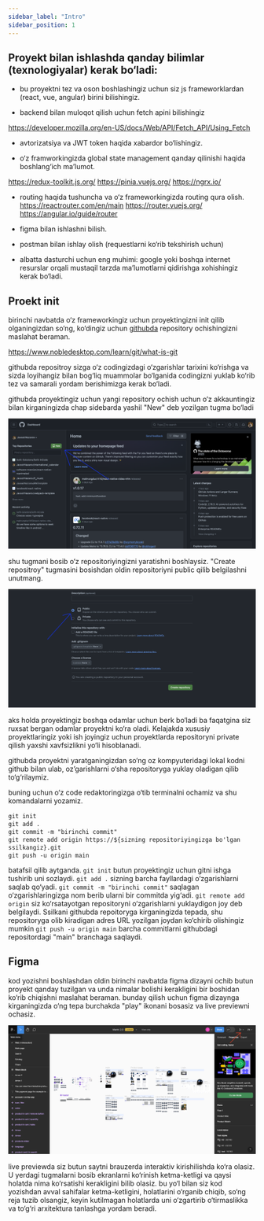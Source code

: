 ```yaml
---
sidebar_label: "Intro"
sidebar_position: 1
---
```



## Proyekt bilan ishlashda qanday bilimlar (texnologiyalar) kerak bo‘ladi:

- bu proyektni tez va oson boshlashingiz uchun siz js frameworklardan (react, vue, angular) birini bilishingiz.

- backend bilan muloqot qilish uchun fetch apini bilishingiz

https://developer.mozilla.org/en-US/docs/Web/API/Fetch_API/Using_Fetch

- avtorizatsiya va JWT token haqida xabardor bo‘lishingiz.

- o‘z framworkingizda global state management qanday qilinishi haqida boshlang‘ich ma’lumot.

https://redux-toolkit.js.org/
https://pinia.vuejs.org/
https://ngrx.io/

- routing haqida tushuncha va o‘z frameworkingizda routing qura olish. 
https://reactrouter.com/en/main
https://router.vuejs.org/
https://angular.io/guide/router

- figma bilan ishlashni bilish.

- postman bilan ishlay olish (requestlarni ko‘rib tekshirish uchun)

- albatta dasturchi uchun eng muhimi: google yoki boshqa internet resurslar orqali mustaqil tarzda ma’lumotlarni qidirishga xohishingiz kerak bo‘ladi.

## Proekt init
birinchi navbatda o‘z frameworkingiz uchun proyektingizni init qilib olganingizdan so‘ng, ko‘dingiz uchun [githubda](https://github.com/) repository ochishingizni maslahat beraman.

https://www.nobledesktop.com/learn/git/what-is-git

githubda repositroy sizga o‘z codingizdagi o‘zgarishlar tarixini ko‘rishga va sizda loyihangiz bilan bog‘liq muammolar bo‘lganida codingizni yuklab ko‘rib tez va samarali yordam berishimizga kerak bo‘ladi.

githubda proyektingiz uchun yangi repository ochish uchun o‘z akkauntingiz bilan kirganingizda chap sidebarda yashil "New" deb yozilgan tugma bo‘ladi

![Figma preview](./img/github_demo.png)

shu tugmani bosib o‘z repositoriyingizni yaratishni boshlaysiz.
"Create repositroy" tugmasini bosishdan oldin repositoriyni public qilib belgilashni unutmang.

![Figma preview](./img/github_demo2.png)

aks holda proyektingiz boshqa odamlar uchun berk bo‘ladi ba faqatgina siz ruxsat bergan odamlar proyektni ko‘ra oladi. Kelajakda xususiy proyektlaringiz yoki ish joyingiz uchun proyektlarda repositoryni private qilish yaxshi xavfsizlikni yo‘li hisoblanadi.

githubda proyektni yaratganingizdan so‘ng oz kompyuteridagi lokal kodni github bilan ulab, oz’garishlarni o‘sha repositoryga yuklay oladigan qilib to‘g‘rilaymiz.

buning uchun o‘z code redaktoringizga o‘tib terminalni ochamiz va shu komandalarni yozamiz.


```
git init
git add .
git commit -m "birinchi commit"
git remote add origin https://${sizning repositoriyingizga bo'lgan ssilkangiz}.git
git push -u origin main
```

batafsil qilib aytganda.
`git init` butun proyektingiz uchun gitni ishga tushirib uni sozlaydi.
`git add .` sizning barcha fayllardagi o‘zgarishlarni saqlab qo‘yadi.
`git commit -m "birinchi commit"` saqlagan o‘zgarishlaringizga nom berib ularni bir commitda yig‘adi.
`git remote add origin` siz ko‘rsatayotgan repositoryni o‘zgarishlarni yuklaydigon joy deb belgilaydi. Ssilkani githubda repoitoryga kirganingizda tepada, shu repositoryga olib kiradigan adres URL yozilgan joydan ko‘chirib olishingiz mumkin
`git push -u origin main` barcha commitlarni githubdagi repositordagi "main" branchaga saqlaydi.


## Figma

kod yozishni boshlashdan oldin birinchi navbatda figma dizayni ochib butun proyekt qanday tuzilgan va unda nimalar bolishi kerakligini bir boshidan ko‘rib chiqishni maslahat beraman. bunday qilish uchun figma dizaynga kirganingizda o‘ng tepa burchakda "play" ikonani bosasiz va live previewni ochasiz.

![Figma preview](./img/figma_demo.png)

live previewda siz butun saytni brauzerda interaktiv kirishilishda ko‘ra olasiz. U yerdagi tugmalarni bosib ekranlarni ko‘rinish ketma-ketligi va qaysi holatda nima ko‘rsatishi kerakligini bilib olasiz. bu yo‘l bilan siz kod yozishdan avval sahifalar ketma-ketligini, holatlarini o‘rganib chiqib, so‘ng reja tuzib olsangiz, keyin kutilmagan holatlarda uni o‘zgartirib o‘tirmaslikka va to‘g‘ri arxitektura tanlashga yordam beradi.


